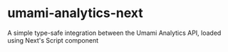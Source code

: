 # umami-analytics-next
A simple type-safe integration between the Umami Analytics API, loaded using Next's Script component
